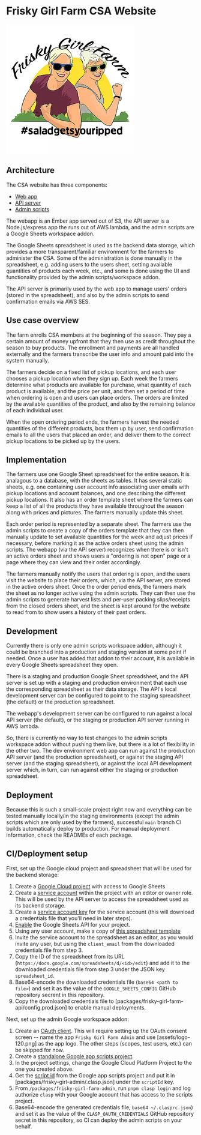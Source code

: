 # Frisky Girl Farm CSA Website

![Frisky Girl Farm](/assets/logo-344.webp?raw=true)

## Architecture

The CSA website has three components:

* [Web app](package/frisky-girl-farm)
* [API server](packages/frisky-girl-farm-api)
* [Admin scripts](packages/frisky-girl-farm-admin)

The webapp is an Ember app served out of S3, the API server is a Node.js/express app the runs out of AWS lambda, and the admin scripts are a Google Sheets workspace addon.

The Google Sheets spreadsheet is used as the backend data storage, which provides a more transparent/familiar environment for the farmers to administer the CSA. Some of the administration is done manually in the spreadsheet, e.g. adding users to the users sheet, setting available quantities of products each week, etc., and some is done using the UI and functionality provided by the admin scripts/workspace addon.

The API server is primarily used by the web app to manage users' orders (stored in the spreadsheet), and also by the admin scripts to send confirmation emails via AWS SES.

## Use case overview

The farm enrolls CSA members at the beginning of the season. They pay a certain amount of money upfront that they then use as credit throughout the season to buy products. The enrollment and payments are all handled externally and the farmers transcribe the user info and amount paid into the system manually.

The farmers decide on a fixed list of pickup locations, and each user chooses a pickup location when they sign up. Each week the farmers determine what products are available for purchase, what quantity of each product is available, and the price per unit, and then set a period of time when ordering is open and users can place orders. The orders are limited by the available quantities of the product, and also by the remaining balance of each individual user.

When the open ordering period ends, the farmers harvest the needed quantities of the different products, box them up by user, send confirmation emails to all the users that placed an order, and deliver them to the correct pickup locations to be picked up by the users.

## Implementation

The farmers use one Google Sheet spreadsheet for the entire season. It is analagous to a database, with the sheets as tables. It has several static sheets, e.g. one containing user account info associating user emails with pickup locations and account balances, and one describing the different pickup locations. It also has an order template sheet where the farmers can keep a list of all the products they have available throughout the season along with prices and pictures. The farmers manually update this sheet.

Each order period is represented by a separate sheet. The farmers use the admin scripts to create a copy of the orders template that they can then manually update to set available quantities for the week and adjust prices if necessary, before marking it as the active orders sheet using the admin scripts. The webapp (via the API server) recognizes when there is or isn't an active orders sheet and shows users a "ordering is not open" page or a page where they can view and their order accordingly. 

The farmers manually notify the users that ordering is open, and the users visit the website to place their orders, which, via the API server, are stored in the active orders sheet. Once the order period ends, the farmers mark the sheet as no longer active using the admin scripts. They can then use the admin scripts to generate harvest lists and per-user packing slips/receipts from the closed orders sheet, and the sheet is kept around for the website to read from to show users a history of their past orders.

## Development

Currently there is only one admin scripts workspace addon, although it could be branched into a production and staging version at some point if needed. Once a user has added that addon to their account, it is available in every Google Sheets spreadsheet they open.

There is a staging and production Google Sheet spreadsheet, and the API server is set up with a staging and production environment that each use the corresponding spreadsheet as their data storage. The API's local development server can be configured to point to the staging spreadsheet (the default) or the production spreadsheet.

The webapp's development server can be configured to run against a local API server (the default), or the staging or production API server running in AWS lambda.

So, there is currently no way to test changes to the admin scripts workspace addon without pushing them live, but there is a lot of flexibility in the other two. The dev environment web app can run against the production API server (and the production spreadsheet), or against the staging API server (and the staging spreadsheet), or against the local API development server which, in turn, can run against either the staging or production spreadsheet.

## Deployment

Because this is such a small-scale project right now and everything can be tested manually locally/in the staging environments (except the admin scripts which are only used by the farmers), successful `main` branch CI builds automatically deploy to production. For manual deployment information, check the READMEs of each package.

## CI/Deployment setup

First, set up the Google cloud project and spreadsheet that will be used for the backend storage:

1. Create a [Google Cloud project](https://cloud.google.com/resource-manager/docs/creating-managing-projects) with access to Google Sheets
2. Create a [service account](https://cloud.google.com/iam/docs/creating-managing-service-accounts) within the project with an editor or owner role. This will be used by the API server to access the spreadsheet used as its backend storage.
3. Create a [service account key](https://cloud.google.com/iam/docs/creating-managing-service-account-keys) for the service account (this will download a credentials file that you'll need in later steps).
6. [Enable](https://console.developers.google.com/flows/enableapi?apiid=sheets.googleapis.com) the Google Sheets API for your project.
7. Using any user account, make a copy of [this spreadsheet template](https://docs.google.com/spreadsheets/d/1gdw6m-eWT3OZ2dzEztGnws8m76nI2yKwSddvowNlQCs/edit#gid=1406465942)
8.  Invite the service account to the spreadsheet as an editor, as you would invite any user, but using the `client_email` from the downloaded credentials file from step 3.
9.  Copy the ID of the spreadsheet from its URL (`https://docs.google.com/spreadsheets/d/<id>/edit`) and add it to the downloaded credentials file from step 3 under the JSON key `spreadsheet_id`.
10. Base64-encode the downloaded credentials file (`base64 <path to file>`) and set it as the value of the `GOOGLE_SHEETS_CONFIG` GitHub repository secrent in this repository.
11. Copy the downloaded credentials file to [packages/frisky-girl-farm-api/config.prod.json] to enable manual deployments.

Next, set up the admin Google workspace addon:

1. Create an [OAuth client](https://support.google.com/cloud/answer/6158849?hl=en). This will require setting up the OAuth consent screen -- name the app `Frisky Girl Farm Admin` and use [assets/logo-120.png] as the app logo. The other steps (scopes, test users, etc.) can be skipped for now.
2. Create a [standalone Google app scripts project](https://script.google.com/create).
3. In the project settings, change the Google Cloud Platform Project to the one you created above.
4. Get the [script id](https://github.com/google/clasp#scriptid-required) from the Google app scripts project and put it in [packages/frisky-girl-admin/.clasp.json] under the `scriptId` key.
5. From `/packages/frisky-girl-farm-admin`, run `pnpm clasp login` and log authorize `clasp` with your Google account that has access to the scripts project.
6. Base64-encode the generated credentials file, `base64 ~/.clasprc.json`) and set it as the value of the `CLASP_OAUTH_CREDENTIALS` GitHub repository secret in this repository, so CI can deploy the admin scripts on your behalf.
